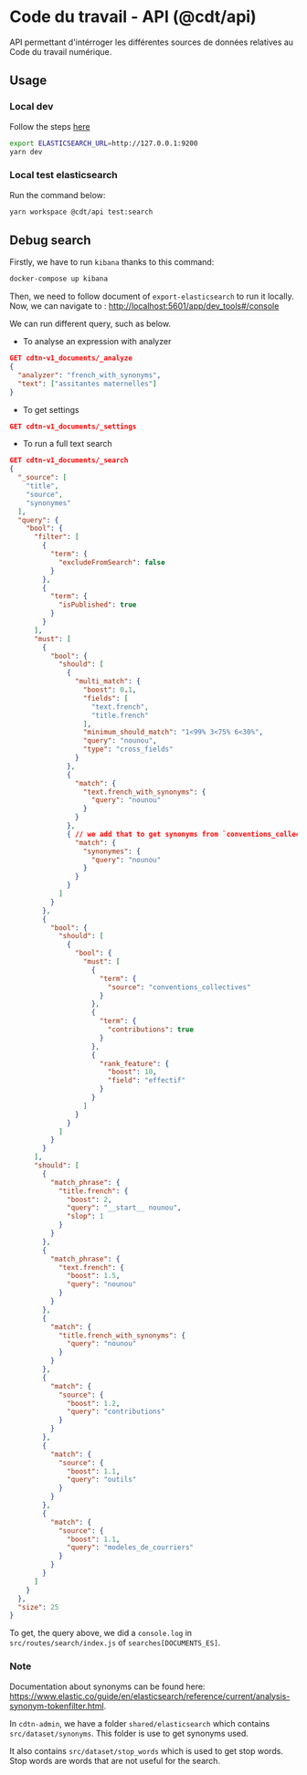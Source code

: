 # Code du travail - API (@cdt/api)

API permettant d'intérroger les différentes sources de données relatives au Code du travail numérique.

## Usage

### Local dev

Follow the steps [here](https://github.com/SocialGouv/cdtn-admin/tree/master/targets/export-elasticsearch#testing-in-real)

```sh
export ELASTICSEARCH_URL=http://127.0.0.1:9200
yarn dev
```

### Local test elasticsearch

Run the command below:

```sh
yarn workspace @cdt/api test:search
```

## Debug search

Firstly, we have to run `kibana` thanks to this command:

```sh
docker-compose up kibana
```

Then, we need to follow document of `export-elasticsearch` to run it locally. Now, we can navigate to : <http://localhost:5601/app/dev_tools#/console>

We can run different query, such as below.

- To analyse an expression with analyzer

```json
GET cdtn-v1_documents/_analyze
{
  "analyzer": "french_with_synonyms",
  "text": ["assitantes maternelles"]
}
```

- To get settings

```json
GET cdtn-v1_documents/_settings
```

- To run a full text search

```json
GET cdtn-v1_documents/_search
{
  "_source": [
    "title",
    "source",
    "synonymes"
  ],
  "query": {
    "bool": {
      "filter": [
        {
          "term": {
            "excludeFromSearch": false
          }
        },
        {
          "term": {
            "isPublished": true
          }
        }
      ],
      "must": [
        {
          "bool": {
            "should": [
              {
                "multi_match": {
                  "boost": 0.1,
                  "fields": [
                    "text.french",
                    "title.french"
                  ],
                  "minimum_should_match": "1<99% 3<75% 6<30%",
                  "query": "nounou",
                  "type": "cross_fields"
                }
              },
              {
                "match": {
                  "text.french_with_synonyms": {
                    "query": "nounou"
                  }
                }
              },
              { // we add that to get synonyms from `conventions_collectives` from `kali-data`
                "match": {
                  "synonymes": {
                    "query": "nounou"
                  }
                }
              }
            ]
          }
        },
        {
          "bool": {
            "should": [
              {
                "bool": {
                  "must": [
                    {
                      "term": {
                        "source": "conventions_collectives"
                      }
                    },
                    {
                      "term": {
                        "contributions": true
                      }
                    },
                    {
                      "rank_feature": {
                        "boost": 10,
                        "field": "effectif"
                      }
                    }
                  ]
                }
              }
            ]
          }
        }
      ],
      "should": [
        {
          "match_phrase": {
            "title.french": {
              "boost": 2,
              "query": "__start__ nounou",
              "slop": 1
            }
          }
        },
        {
          "match_phrase": {
            "text.french": {
              "boost": 1.5,
              "query": "nounou"
            }
          }
        },
        {
          "match": {
            "title.french_with_synonyms": {
              "query": "nounou"
            }
          }
        },
        {
          "match": {
            "source": {
              "boost": 1.2,
              "query": "contributions"
            }
          }
        },
        {
          "match": {
            "source": {
              "boost": 1.1,
              "query": "outils"
            }
          }
        },
        {
          "match": {
            "source": {
              "boost": 1.1,
              "query": "modeles_de_courriers"
            }
          }
        }
      ]
    }
  },
  "size": 25
}
```

To get, the query above, we did a `console.log` in `src/routes/search/index.js` of `searches[DOCUMENTS_ES]`.

### Note

Documentation about synonyms can be found here: <https://www.elastic.co/guide/en/elasticsearch/reference/current/analysis-synonym-tokenfilter.html>.

In `cdtn-admin`, we have a folder `shared/elasticsearch` which contains `src/dataset/synonyms`. This folder is use to get synonyms used.

It also contains `src/dataset/stop_words` which is used to get stop words. Stop words are words that are not useful for the search.
